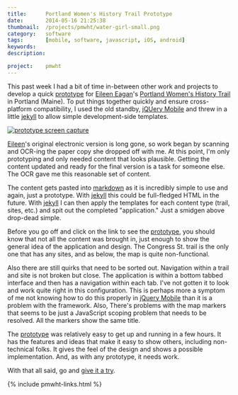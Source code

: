 ```yaml
---
title:      Portland Women's History Trail Prototype
date:       2014-05-16 21:25:38
thumbnail:  /projects/pmwht/water-girl-small.png
category:   software
tags:       [mobile, software, javascript, iOS, android]
keywords:
description:

project:    pmwht
---
```

This past week I had a bit of time in-between other work and projects to
develop a quick [prototype][4] for [Eileen Eagan][1]'s [Portland Women's
History Trail][2] in Portland (Maine). To put things together quickly
and ensure cross-platform compatibility, I used the old standby, [jQUery
Mobile][3] and threw in a little [jekyll][5] to allow simple
development-side templates.


[![prototype screen capture][screencap]][4]

[Eileen][1]'s original electronic version is long gone, so work began by
scanning and OCR-ing the paper copy she dropped off with me. At this
point, I'm only prototyping and only needed content that looks
plausible. Getting the content updated and ready for the final version
is a task for someone else. The OCR gave me this reasonable set of
content.

The content gets pasted into [markdown][6] as it is incredibly simple to
use and again, just a prototype. With [jekyll][5] this could be
full-fledged HTML in the future. With [jekyll][5] I can then apply the
templates for each content type (trail, sites, etc.) and spit out the
completed "application." Just a smidgen above drop-dead simple.

Before you go off and click on the link to see the [prototype][4], you
should know that not all the content was brought in, just enough to show
the general idea of the application and design. The Congress St. trail
is the only one that has any sites, and as below, the map is quite
non-functional.

Also there are still quirks that need to be sorted out. Navigation
within a trail and site is not broken but close. The application is
within a bottom tabbed interface and then has a navigation within each
tab. I've not gotten it to look and work quite right in this
configuration. This is perhaps more a symptom of me not knowing how to
do this properly in [jQuery Mobile][3] than it is a problem with the
framework. Also, There's problems with the map markers that seems to be
just a JavaScript scoping problem that needs to be resolved. All the
markers show the same title.

The [prototype][4] was relatively easy to get up and running in a few
hours. It has the features and ideas that make it easy to show others,
including non-technical folks. It gives the feel of the design and shows
a possible implementation. And, as with any prototype, it needs work.

With that all said, go and [give it a try][4].

{% include pmwht-links.html %}


  [1]: http://usm.maine.edu/wgs/eileen-eagan
  [2]: https://usm.maine.edu/sites/default/files/history/A%20Woman's%20History,%20Eagen.pdf
  [3]: http://jquerymobile.com
  [4]: http://pmwht.org
  [5]: http://jekyllrb.com
  [6]: http://daringfireball.net/projects/markdown/
  [screencap]: {{site.baseurl}}/assets/pmwht/pwht-prototype-2014-05-16.png

